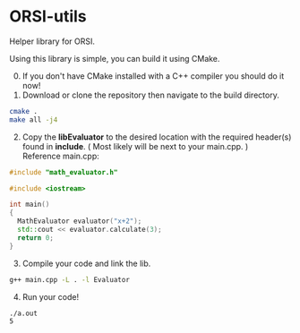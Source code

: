# ORSI-utils
Helper library for ORSI.  

Using this library is simple, you can build it using CMake.
  
  
0. If you don't have CMake installed with a C++ compiler you should do it now!
1. Download or clone the repository then navigate to the build directory.
```bash
cmake .
make all -j4
```
2. Copy the **libEvaluator** to the desired location with the required header(s) found in **include**. ( Most likely will be next to your main.cpp. )  
Reference main.cpp:
```c++
#include "math_evaluator.h"

#include <iostream>

int main()
{
  MathEvaluator evaluator("x+2");
  std::cout << evaluator.calculate(3);
  return 0;
}
```
3. Compile your code and link the lib.
```bash
g++ main.cpp -L . -l Evaluator
```
4. Run your code!
```bash
./a.out
5
```
